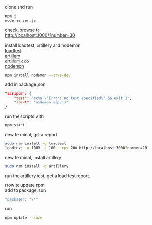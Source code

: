 clone and run<br>
```bash
npm i
node server.js

```
check, browse to<br>
[http://localhost:3000/?number=30](http://localhost:3000/?number=30)<br>
<br>
install loadtest, artillery and nodemon<br>
[loadtest](https://www.npmjs.com/package/loadtest)<br>
[artillery](https://www.npmjs.com/package/artillery)<br>
[artillery eco](https://ecologi.com/artilleryio)<br>
[nodemon](https://www.npmjs.com/package/nodemon)
```bash
npm install nodemon --save-dev
```
add in package.json<br>

```json
"scripts": {
    "test": "echo \"Error: no test specified\" && exit 1",
    "start": "nodemon app.js"
}
```

run the scripts with
```bash
npm start
```

new terminal, get a report
```bash
sudo npm install -g loadtest
loadtest -n 1000 -c 100 --rps 200 http://localhost:3000?number=20
```

new terminal, install artillery
```bash
sudo npm install -g artillery
```
run the artillery test, get a load test report.<br>

How to update npm<br>
add to package.json
```bash
"package": "\*"
```
run 
```bash
npm update --save
```
